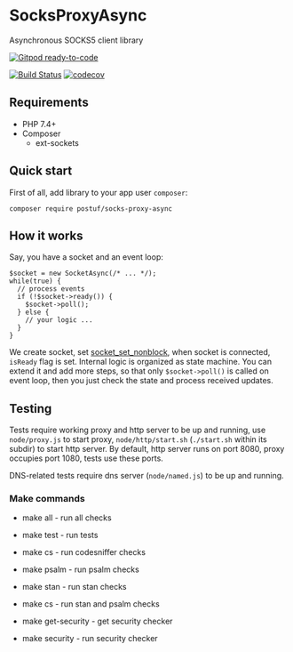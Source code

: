 # SocksProxyAsync

Asynchronous SOCKS5 client library

[![Gitpod ready-to-code](https://img.shields.io/badge/Gitpod-ready--to--code-blue?logo=gitpod)](https://gitpod.io/#https://github.com/Postuf/SocksProxyAsync)

[![Build Status](https://travis-ci.org/Postuf/SocksProxyAsync.svg?branch=master)](https://travis-ci.org/Postuf/SocksProxyAsync) [![codecov](https://codecov.io/gh/Postuf/SocksProxyAsync/branch/master/graph/badge.svg)](https://codecov.io/gh/Postuf/SocksProxyAsync)

## Requirements

* PHP 7.4+
* Composer
  * ext-sockets

## Quick start

First of all, add library to your app user `composer`:
```
composer require postuf/socks-proxy-async
```

## How it works

Say, you have a socket and an event loop:
```
$socket = new SocketAsync(/* ... */);
while(true) {
  // process events
  if (!$socket->ready()) {
    $socket->poll();
  } else {
    // your logic ...
  }
}
```

We create socket, set [socket_set_nonblock](https://www.php.net/manual/ru/function.socket-set-nonblock.php), when socket is connected, `isReady` flag is set.
Internal logic is organized as state machine. You can extend it and add more steps, so that only `$socket->poll()` is called on event loop, then you just check the state and process received updates.

## Testing

Tests require working proxy and http server to be up and running, use `node/proxy.js` to start proxy, `node/http/start.sh` (`./start.sh` within its subdir) to start http server.
By default, http server runs on port 8080, proxy occupies port 1080, tests use these ports.

DNS-related tests require dns server (`node/named.js`) to be up and running.

### Make commands

- make all - run all checks

- make test - run tests
  
- make cs - run codesniffer checks
  
- make psalm - run psalm checks
  
- make stan - run stan checks
  
- make cs - run stan and psalm checks

- make get-security - get security checker

- make security - run security checker


